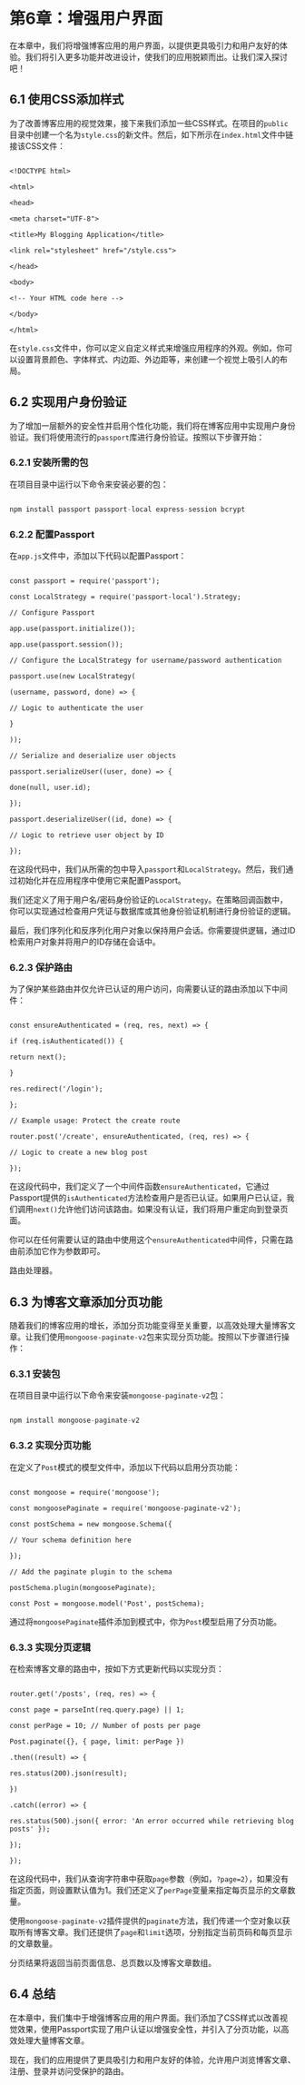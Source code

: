 # 第6章：增强用户界面

在本章中，我们将增强博客应用的用户界面，以提供更具吸引力和用户友好的体验。我们将引入更多功能并改进设计，使我们的应用脱颖而出。让我们深入探讨吧！

## 6.1 使用CSS添加样式

为了改善博客应用的视觉效果，接下来我们添加一些CSS样式。在项目的`public`目录中创建一个名为`style.css`的新文件。然后，如下所示在`index.html`文件中链接该CSS文件：

```jshtml

<!DOCTYPE html>

<html>

<head>

<meta charset="UTF-8">

<title>My Blogging Application</title>

<link rel="stylesheet" href="/style.css">

</head>

<body>

<!-- Your HTML code here -->

</body>

</html>

```

在`style.css`文件中，你可以定义自定义样式来增强应用程序的外观。例如，你可以设置背景颜色、字体样式、内边距、外边距等，来创建一个视觉上吸引人的布局。

## 6.2 实现用户身份验证

为了增加一层额外的安全性并启用个性化功能，我们将在博客应用中实现用户身份验证。我们将使用流行的`passport`库进行身份验证。按照以下步骤开始：

### 6.2.1 安装所需的包

在项目目录中运行以下命令来安装必要的包：

```js

npm install passport passport-local express-session bcrypt

```

### 6.2.2 配置Passport

在`app.js`文件中，添加以下代码以配置Passport：

```jsjavascript

const passport = require('passport');

const LocalStrategy = require('passport-local').Strategy;

// Configure Passport

app.use(passport.initialize());

app.use(passport.session());

// Configure the LocalStrategy for username/password authentication

passport.use(new LocalStrategy(

(username, password, done) => {

// Logic to authenticate the user

}

));

// Serialize and deserialize user objects

passport.serializeUser((user, done) => {

done(null, user.id);

});

passport.deserializeUser((id, done) => {

// Logic to retrieve user object by ID

});

```

在这段代码中，我们从所需的包中导入`passport`和`LocalStrategy`。然后，我们通过初始化并在应用程序中使用它来配置Passport。

我们还定义了用于用户名/密码身份验证的`LocalStrategy`。在策略回调函数中，你可以实现通过检查用户凭证与数据库或其他身份验证机制进行身份验证的逻辑。

最后，我们序列化和反序列化用户对象以保持用户会话。你需要提供逻辑，通过ID检索用户对象并将用户的ID存储在会话中。

### 6.2.3 保护路由

为了保护某些路由并仅允许已认证的用户访问，向需要认证的路由添加以下中间件：

```jsjavascript

const ensureAuthenticated = (req, res, next) => {

if (req.isAuthenticated()) {

return next();

}

res.redirect('/login');

};

// Example usage: Protect the create route

router.post('/create', ensureAuthenticated, (req, res) => {

// Logic to create a new blog post

});

```

在这段代码中，我们定义了一个中间件函数`ensureAuthenticated`，它通过Passport提供的`isAuthenticated`方法检查用户是否已认证。如果用户已认证，我们调用`next()`允许他们访问该路由。如果没有认证，我们将用户重定向到登录页面。

你可以在任何需要认证的路由中使用这个`ensureAuthenticated`中间件，只需在路由前添加它作为参数即可。

路由处理器。

## 6.3 为博客文章添加分页功能

随着我们的博客应用的增长，添加分页功能变得至关重要，以高效处理大量博客文章。让我们使用`mongoose-paginate-v2`包来实现分页功能。按照以下步骤进行操作：

### 6.3.1 安装包

在项目目录中运行以下命令来安装`mongoose-paginate-v2`包：

```js

npm install mongoose-paginate-v2

```

### 6.3.2 实现分页功能

在定义了`Post`模式的模型文件中，添加以下代码以启用分页功能：

```jsjavascript

const mongoose = require('mongoose');

const mongoosePaginate = require('mongoose-paginate-v2');

const postSchema = new mongoose.Schema({

// Your schema definition here

});

// Add the paginate plugin to the schema

postSchema.plugin(mongoosePaginate);

const Post = mongoose.model('Post', postSchema);

```

通过将`mongoosePaginate`插件添加到模式中，你为`Post`模型启用了分页功能。

### 6.3.3 实现分页逻辑

在检索博客文章的路由中，按如下方式更新代码以实现分页：

```jsjavascript

router.get('/posts', (req, res) => {

const page = parseInt(req.query.page) || 1;

const perPage = 10; // Number of posts per page

Post.paginate({}, { page, limit: perPage })

.then((result) => {

res.status(200).json(result);

})

.catch((error) => {

res.status(500).json({ error: 'An error occurred while retrieving blog posts' });

});

});

```

在这段代码中，我们从查询字符串中获取`page`参数（例如，`?page=2`），如果没有指定页面，则设置默认值为1。我们还定义了`perPage`变量来指定每页显示的文章数量。

使用`mongoose-paginate-v2`插件提供的`paginate`方法，我们传递一个空对象以获取所有博客文章。我们还提供了`page`和`limit`选项，分别指定当前页码和每页显示的文章数量。

分页结果将返回当前页面信息、总页数以及博客文章数组。

## 6.4 总结

在本章中，我们集中于增强博客应用的用户界面。我们添加了CSS样式以改善视觉效果，使用Passport实现了用户认证以增强安全性，并引入了分页功能，以高效处理大量博客文章。

现在，我们的应用提供了更具吸引力和用户友好的体验，允许用户浏览博客文章、注册、登录并访问受保护的路由。
